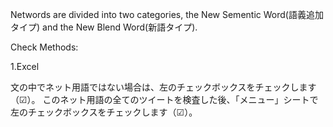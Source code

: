 Networds are divided into two categories, the New Sementic Word(語義追加タイプ) and the New Blend Word(新語タイプ).

Check Methods:

1.Excel

文の中でネット用語ではない場合は、左のチェックボックスをチェックします（☑）。
このネット用語の全てのツイートを検査した後、「メニュー」シートで左のチェックボックスをチェックします（☑）。
